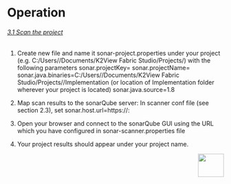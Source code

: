 # Operation



###### <u>3.1 Scan the project</u>

1. Create new file and name it sonar-project.properties under your project (e.g. C:/Users/<userName>/Documents/K2View Fabric Studio/Projects/<projectName>) with the following parameters 
   sonar.projectKey=<yourProjectKey>
   sonar.projectName=<yourProjectName>
   sonar.java.binaries=C:/Users/<userName>/Documents/K2View Fabric Studio/Projects/<projectName>/Implementation 
   (or location of Implementation folder wherever your project is located)
   sonar.java.source=1.8

2. Map scan results to the sonarQube server:
   In scanner conf file (see section  2.3), set sonar.host.url=https://<sonar server ip>:<sonar server port>

3. Open your browser and connect to the sonarQube GUI using the URL which you have configured in sonar-scanner.properties file

4. Your project results should appear under your project name.



[<img align="right" width="60" height="54" src="/articles/images/Next.png">](/articles/COE/SonarQube/03_Operation/02_Review.md)

